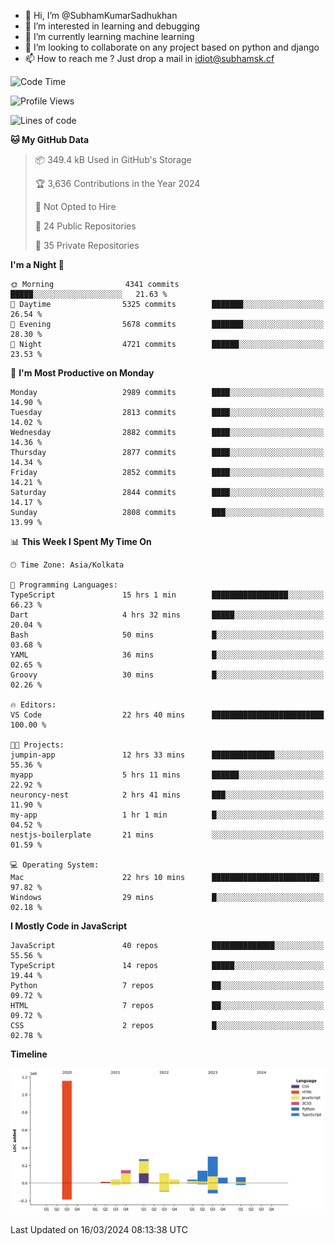 - 👋 Hi, I’m @SubhamKumarSadhukhan
- 👀 I’m interested in learning and debugging
- 🌱 I’m currently learning machine learning
- 💞️ I’m looking to collaborate on any project based on python and django
- 📫 How to reach me ?
      Just drop a mail in idiot@subhamsk.cf

<!---
SubhamKumarSadhukhan/SubhamKumarSadhukhan is a ✨ special ✨ repository because its `README.md` (this file) appears on your GitHub profile.
You can click the Preview link to take a look at your changes.
--->


<!--START_SECTION:waka-->
![Code Time](http://img.shields.io/badge/Code%20Time-2%2C009%20hrs%2023%20mins-blue)

![Profile Views](http://img.shields.io/badge/Profile%20Views-1-blue)

![Lines of code](https://img.shields.io/badge/From%20Hello%20World%20I%27ve%20Written-2.4%20million%20lines%20of%20code-blue)

**🐱 My GitHub Data** 

> 📦 349.4 kB Used in GitHub's Storage 
 > 
> 🏆 3,636 Contributions in the Year 2024
 > 
> 🚫 Not Opted to Hire
 > 
> 📜 24 Public Repositories 
 > 
> 🔑 35 Private Repositories 
 > 
**I'm a Night 🦉** 

```text
🌞 Morning                4341 commits        █████░░░░░░░░░░░░░░░░░░░░   21.63 % 
🌆 Daytime                5325 commits        ███████░░░░░░░░░░░░░░░░░░   26.54 % 
🌃 Evening                5678 commits        ███████░░░░░░░░░░░░░░░░░░   28.30 % 
🌙 Night                  4721 commits        ██████░░░░░░░░░░░░░░░░░░░   23.53 % 
```
📅 **I'm Most Productive on Monday** 

```text
Monday                   2989 commits        ████░░░░░░░░░░░░░░░░░░░░░   14.90 % 
Tuesday                  2813 commits        ████░░░░░░░░░░░░░░░░░░░░░   14.02 % 
Wednesday                2882 commits        ████░░░░░░░░░░░░░░░░░░░░░   14.36 % 
Thursday                 2877 commits        ████░░░░░░░░░░░░░░░░░░░░░   14.34 % 
Friday                   2852 commits        ████░░░░░░░░░░░░░░░░░░░░░   14.21 % 
Saturday                 2844 commits        ████░░░░░░░░░░░░░░░░░░░░░   14.17 % 
Sunday                   2808 commits        ███░░░░░░░░░░░░░░░░░░░░░░   13.99 % 
```


📊 **This Week I Spent My Time On** 

```text
🕑︎ Time Zone: Asia/Kolkata

💬 Programming Languages: 
TypeScript               15 hrs 1 min        █████████████████░░░░░░░░   66.23 % 
Dart                     4 hrs 32 mins       █████░░░░░░░░░░░░░░░░░░░░   20.04 % 
Bash                     50 mins             █░░░░░░░░░░░░░░░░░░░░░░░░   03.68 % 
YAML                     36 mins             █░░░░░░░░░░░░░░░░░░░░░░░░   02.65 % 
Groovy                   30 mins             █░░░░░░░░░░░░░░░░░░░░░░░░   02.26 % 

🔥 Editors: 
VS Code                  22 hrs 40 mins      █████████████████████████   100.00 % 

🐱‍💻 Projects: 
jumpin-app               12 hrs 33 mins      ██████████████░░░░░░░░░░░   55.36 % 
myapp                    5 hrs 11 mins       ██████░░░░░░░░░░░░░░░░░░░   22.92 % 
neuroncy-nest            2 hrs 41 mins       ███░░░░░░░░░░░░░░░░░░░░░░   11.90 % 
my-app                   1 hr 1 min          █░░░░░░░░░░░░░░░░░░░░░░░░   04.52 % 
nestjs-boilerplate       21 mins             ░░░░░░░░░░░░░░░░░░░░░░░░░   01.59 % 

💻 Operating System: 
Mac                      22 hrs 10 mins      ████████████████████████░   97.82 % 
Windows                  29 mins             █░░░░░░░░░░░░░░░░░░░░░░░░   02.18 % 
```

**I Mostly Code in JavaScript** 

```text
JavaScript               40 repos            ██████████████░░░░░░░░░░░   55.56 % 
TypeScript               14 repos            █████░░░░░░░░░░░░░░░░░░░░   19.44 % 
Python                   7 repos             ██░░░░░░░░░░░░░░░░░░░░░░░   09.72 % 
HTML                     7 repos             ██░░░░░░░░░░░░░░░░░░░░░░░   09.72 % 
CSS                      2 repos             █░░░░░░░░░░░░░░░░░░░░░░░░   02.78 % 
```



**Timeline**

![Lines of Code chart](https://raw.githubusercontent.com/SubhamKumarSadhukhan/SubhamKumarSadhukhan/main/assets/bar_graph.png)


 Last Updated on 16/03/2024 08:13:38 UTC
<!--END_SECTION:waka-->
